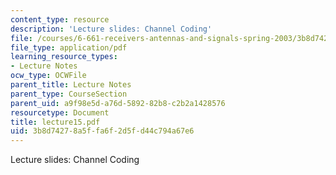 ```yaml
---
content_type: resource
description: 'Lecture slides: Channel Coding'
file: /courses/6-661-receivers-antennas-and-signals-spring-2003/3b8d74278a5ffa6f2d5fd44c794a67e6_lecture15.pdf
file_type: application/pdf
learning_resource_types:
- Lecture Notes
ocw_type: OCWFile
parent_title: Lecture Notes
parent_type: CourseSection
parent_uid: a9f98e5d-a76d-5892-82b8-c2b2a1428576
resourcetype: Document
title: lecture15.pdf
uid: 3b8d7427-8a5f-fa6f-2d5f-d44c794a67e6
---
```

Lecture slides: Channel Coding


